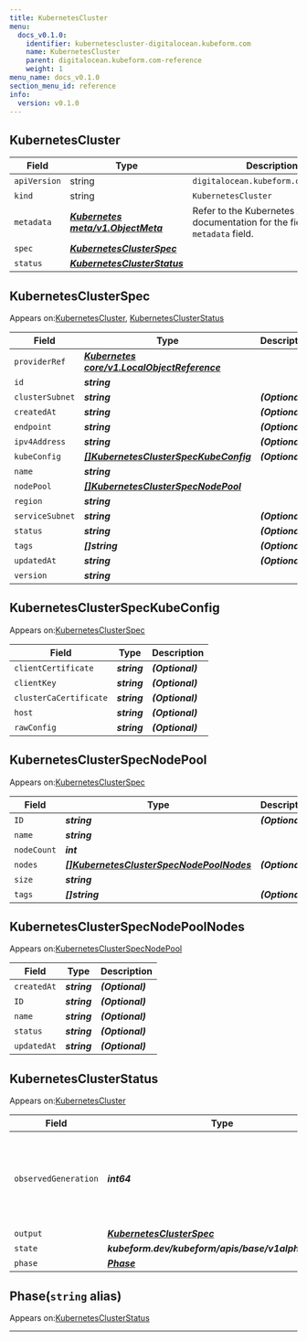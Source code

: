 ```yaml
---
title: KubernetesCluster
menu:
  docs_v0.1.0:
    identifier: kubernetescluster-digitalocean.kubeform.com
    name: KubernetesCluster
    parent: digitalocean.kubeform.com-reference
    weight: 1
menu_name: docs_v0.1.0
section_menu_id: reference
info:
  version: v0.1.0
---
```


## KubernetesCluster
| Field | Type | Description |
| ------ | ----- | ----------- |
| `apiVersion` | string | `digitalocean.kubeform.com/v1alpha1` |
|    `kind` | string | `KubernetesCluster` |
| `metadata` | ***[Kubernetes meta/v1.ObjectMeta](https://kubernetes.io/docs/reference/generated/kubernetes-api/v1.13/#objectmeta-v1-meta)***|Refer to the Kubernetes API documentation for the fields of the `metadata` field.|
| `spec` | ***[KubernetesClusterSpec](#kubernetesclusterspec)***||
| `status` | ***[KubernetesClusterStatus](#kubernetesclusterstatus)***||
## KubernetesClusterSpec

Appears on:[KubernetesCluster](#kubernetescluster), [KubernetesClusterStatus](#kubernetesclusterstatus)

| Field | Type | Description |
| ------ | ----- | ----------- |
| `providerRef` | ***[Kubernetes core/v1.LocalObjectReference](https://kubernetes.io/docs/reference/generated/kubernetes-api/v1.13/#localobjectreference-v1-core)***||
| `id` | ***string***||
| `clusterSubnet` | ***string***| ***(Optional)*** |
| `createdAt` | ***string***| ***(Optional)*** |
| `endpoint` | ***string***| ***(Optional)*** |
| `ipv4Address` | ***string***| ***(Optional)*** |
| `kubeConfig` | ***[[]KubernetesClusterSpecKubeConfig](#kubernetesclusterspeckubeconfig)***| ***(Optional)*** |
| `name` | ***string***||
| `nodePool` | ***[[]KubernetesClusterSpecNodePool](#kubernetesclusterspecnodepool)***||
| `region` | ***string***||
| `serviceSubnet` | ***string***| ***(Optional)*** |
| `status` | ***string***| ***(Optional)*** |
| `tags` | ***[]string***| ***(Optional)*** |
| `updatedAt` | ***string***| ***(Optional)*** |
| `version` | ***string***||
## KubernetesClusterSpecKubeConfig

Appears on:[KubernetesClusterSpec](#kubernetesclusterspec)

| Field | Type | Description |
| ------ | ----- | ----------- |
| `clientCertificate` | ***string***| ***(Optional)*** |
| `clientKey` | ***string***| ***(Optional)*** |
| `clusterCaCertificate` | ***string***| ***(Optional)*** |
| `host` | ***string***| ***(Optional)*** |
| `rawConfig` | ***string***| ***(Optional)*** |
## KubernetesClusterSpecNodePool

Appears on:[KubernetesClusterSpec](#kubernetesclusterspec)

| Field | Type | Description |
| ------ | ----- | ----------- |
| `ID` | ***string***| ***(Optional)*** |
| `name` | ***string***||
| `nodeCount` | ***int***||
| `nodes` | ***[[]KubernetesClusterSpecNodePoolNodes](#kubernetesclusterspecnodepoolnodes)***| ***(Optional)*** |
| `size` | ***string***||
| `tags` | ***[]string***| ***(Optional)*** |
## KubernetesClusterSpecNodePoolNodes

Appears on:[KubernetesClusterSpecNodePool](#kubernetesclusterspecnodepool)

| Field | Type | Description |
| ------ | ----- | ----------- |
| `createdAt` | ***string***| ***(Optional)*** |
| `ID` | ***string***| ***(Optional)*** |
| `name` | ***string***| ***(Optional)*** |
| `status` | ***string***| ***(Optional)*** |
| `updatedAt` | ***string***| ***(Optional)*** |
## KubernetesClusterStatus

Appears on:[KubernetesCluster](#kubernetescluster)

| Field | Type | Description |
| ------ | ----- | ----------- |
| `observedGeneration` | ***int64***| ***(Optional)*** Resource generation, which is updated on mutation by the API Server.|
| `output` | ***[KubernetesClusterSpec](#kubernetesclusterspec)***| ***(Optional)*** |
| `state` | ***kubeform.dev/kubeform/apis/base/v1alpha1.State***| ***(Optional)*** |
| `phase` | ***[Phase](#phase)***| ***(Optional)*** |
## Phase(`string` alias)

Appears on:[KubernetesClusterStatus](#kubernetesclusterstatus)

---
